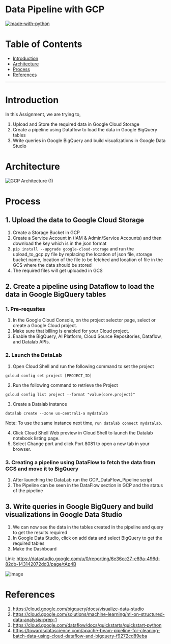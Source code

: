 # Data Pipeline with GCP

[![made-with-python](https://img.shields.io/badge/Made%20with-Python-1f425f.svg)](https://www.python.org/)


# Table of Contents

- [Introduction](#Introduction)
- [Architecture](#Architecture)
- [Process](#Process)
- [References](#References)
---

# Introduction
In this Assignment, we are trying to, 
1. Upload and Store the required data in Google Cloud Storage 
2. Create a pipeline using Dataflow to load the data in Google BigQuery tables
3. Write queries in Google BigQuery and build visualizations in Google Data Studio

# Architecture
![GCP Architecture (1)](https://user-images.githubusercontent.com/33648410/110011898-ee2dbb80-7ced-11eb-9c6b-0a2e49658f97.png)

# Process
## 1. Upload the data to Google Cloud Storage
1. Create a Storage Bucket in GCP
2. Create a Service Account in (IAM & Admin/Service Accounts) and then download the key which is in the json format
3. ```pip install --upgrade google-cloud-storage``` and run the upload_to_gcp.py file by replacing the location of json file, storage bucket name, location of the file to be fetched and location of file in the GCS where the data should be stored
5. The required files will get uploaded in GCS

## 2. Create a pipeline using Dataflow to load the data in Google BigQuery tables
### 1. Pre-requsites
1. In the Google Cloud Console, on the project selector page, select or create a Google Cloud project.
2. Make sure that billing is enabled for your Cloud project.
3. Enable the BigQuery, AI Platform, Cloud Source Repositories, Dataflow, and Datalab APIs.

### 2. Launch the DataLab
1. Open Cloud Shell and run the following command to set the project 

```gcloud config set project [PROJECT_ID]```

2. Run the following command to retrieve the Project

```gcloud config list project --format "value(core.project)"```

3. Create a Datalab instance

```datalab create --zone us-central1-a mydatalab```

Note: To use the same instance next time, ```run datalab connect mydatalab```.

4. Click Cloud Shell Web preview in Cloud Shell to launch the Datalab notebook listing page.
5. Select Change port and click Port 8081 to open a new tab in your browser.

### 3. Creating a pipeline using DataFlow to fetch the data from GCS and move it to BigQuery
1. After launching the DataLab run the GCP_DataFlow_Pipeline script 
2. The Pipeline can be seen in the DataFlow section in GCP and the status of the pipeline

## 3. Write queries in Google BigQuery and build visualizations in Google Data Studio
1. We can now see the data in the tables created in the pipeline and query to get the results required
2. In Google Data Studio, click on add data and select BigQuery to get the required tables 
3. Make the Dashboard

Link: https://datastudio.google.com/u/0/reporting/6e36cc27-e89a-496d-82db-143142072dd3/page/tAp4B

![image](https://user-images.githubusercontent.com/33648410/110012005-0ac9f380-7cee-11eb-8788-6a4b08441149.png)

# References
1. https://cloud.google.com/bigquery/docs/visualize-data-studio
2. https://cloud.google.com/solutions/machine-learning/ml-on-structured-data-analysis-prep-1
3. https://cloud.google.com/dataflow/docs/quickstarts/quickstart-python
4. https://towardsdatascience.com/apache-beam-pipeline-for-cleaning-batch-data-using-cloud-dataflow-and-bigquery-f9272cd89eba


